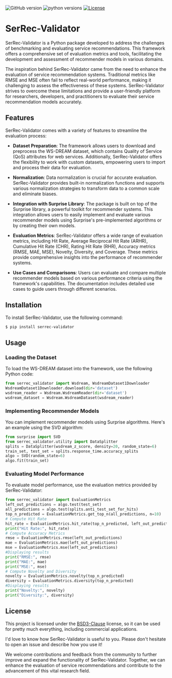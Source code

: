 ![GitHub version](https://img.shields.io/badge/version-0.1-8A2BE2)
![python versions](https://img.shields.io/badge/python-3.8%2B-green)
[![License](https://img.shields.io/badge/License-BSD_3--Clause-blue.svg)](https://opensource.org/licenses/BSD-3-Clause)
# SerRec-Validator
SerRec-Validator is a Python package developed to address the challenges of benchmarking and evaluating service recommendations. This framework offers a comprehensive set of evaluation metrics and tools, facilitating the development and assessment of recommender models in various domains.

The inspiration behind SerRec-Validator came from the need to enhance the evaluation of service recommendation systems. Traditional metrics like RMSE and MSE often fail to reflect real-world performance, making it challenging to assess the effectiveness of these systems. SerRec-Validator strives to overcome these limitations and provide a user-friendly platform for researchers, developers, and practitioners to evaluate their service recommendation models accurately.

## Features

SerRec-Validator comes with a variety of features to streamline the evaluation process:

- **Dataset Preparation**: The framework allows users to download and preprocess the WS-DREAM dataset, which contains Quality of Service (QoS) attributes for web services. Additionally, SerRec-Validator offers the flexibility to work with custom datasets, empowering users to import and process their data for evaluation.

- **Normalization**: Data normalization is crucial for accurate evaluation. SerRec-Validator provides built-in normalization functions and supports various normalization strategies to transform data to a common scale and eliminate biases.

- **Integration with Surprise Library**: The package is built on top of the Surprise library, a powerful toolkit for recommender systems. This integration allows users to easily implement and evaluate various recommender models using Surprise's pre-implemented algorithms or by creating their own models.

- **Evaluation Metrics**: SerRec-Validator offers a wide range of evaluation metrics, including Hit Rate, Average Reciprocal Hit Rate (ARHR), Cumulative Hit Rate (CHR), Rating Hit Rate (RHR), Accuracy metrics (RMSE, MAE, MSE), Novelty, Diversity, and Coverage. These metrics provide comprehensive insights into the performance of recommender systems.

- **Use Cases and Comparisons**: Users can evaluate and compare multiple recommender models based on various performance criteria using the framework's capabilities. The documentation includes detailed use cases to guide users through different scenarios.

## Installation

To install SerRec-Validator, use the following command:

```bash
$ pip install serrec-validator
```

## Usage

### Loading the Dataset

To load the WS-DREAM dataset into the framework, use the following Python code:

```python
from serrec_validator import Wsdream, WsdreamDataset1Downloader
WsdreamDataset1Downloader.download(dir='dataset')
wsdream_reader = Wsdream.WsdreamReader(dir='dataset')
wsdream_dataset = Wsdream.WsdreamDataset(wsdream_reader)
```

### Implementing Recommender Models

You can implement recommender models using Surprise algorithms. Here's an example using the SVD algorithm:

```python
from surprise import SVD
from serrec_validator.utility import DataSplitter
splits = DataSplitter(wsdream_z_score, density=20, random_state=6)
train_set, test_set = splits.response_time.accuracy_splits
algo = SVD(random_state=6)
algo.fit(train_set)
```

### Evaluating Model Performance

To evaluate model performance, use the evaluation metrics provided by SerRec-Validator:

```python
from serrec_validator import EvaluationMetrics
left_out_predictions = algo.test(test_set)
all_predictions = algo.test(splits.anti_test_set_for_hits)
top_n_predicted = EvaluationMetrics.get_top_n(all_predictions, n=10)
# Compute Hit Rate
hit_rate = EvaluationMetrics.hit_rate(top_n_predicted, left_out_predictions)
print("Hit Rate:", hit_rate)
# Compute Accuracy Metrics
rmse = EvaluationMetrics.rmse(left_out_predictions)
mae = EvaluationMetrics.mae(left_out_predictions)
mse = EvaluationMetrics.mse(left_out_predictions)
#Displaying results
print("RMSE:", rmse)
print("MAE:", mae)
print("MSE:", mse)
# Compute Novelty and Diversity
novelty = EvaluationMetrics.novelty(top_n_predicted)
diversity = EvaluationMetrics.diversity(top_n_predicted)
#Displaying results
print("Novelty:", novelty)
print("Diversity:", diversity)
```
## License

This project is licensed under the [BSD3-Clause](https://opensource.org/licenses/BSD-3-Clause) license, so it can be used for pretty much everything, including commercial applications.

I'd love to know how SerRec-Validator is useful to you. Please don't hesitate to open an issue and describe how you use it!


We welcome contributions and feedback from the community to further improve and expand the functionality of SerRec-Validator. Together, we can enhance the evaluation of service recommendations and contribute to the advancement of this vital research field.











